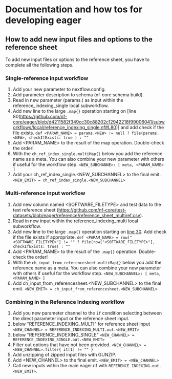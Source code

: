 # Documentation and how tos for developing eager

## How to add new input files and options to the reference sheet

To add new input files or options to the reference sheet, you have to complete all the following steps.

### Single-reference input workflow

1. Add your new parameter to nextflow.config.
2. Add parameter description to schema (nf-core schema build).
3. Read in new parameter (params.<NEW>) as input within the reference_indexing_single local subworkflow.
  1. Add new line to the large `.map{}` operation starting on [line 80(https://github.com/nf-core/eager/blob/d4211582f349cc30c88202c12942218f99006041/subworkflows/local/reference_indexing_single.nf#L80)] and add check if the file exists.
  `def <PARAM_NAME> = params.<NEW> != null ? file(params.<NEW>, checkIfExists: true ) : ""`
  2. Add <PARAM_NAME> to the result of the map operation. Double-check the order!
  3. With the `ch_ref_index_single.multiMap{}` below you add the reference name as a meta. You can also combine your new parameter with others if useful for the workflow step.
  `<NEW_SUBCHANNE>: [ meta, <PARAM_NAME> ]`
  4. Add your ch_ref_index_single.<NEW_SUBCHANNEL> to the final emit.
  `<NEW_EMIT> = ch_ref_index_single.<NEW_SUBCHANNEL>`

### Multi-reference input workflow

1. Add new column named <SOFTWARE_FILETYPE> and test data to the test reference sheet (https://github.com/nf-core/test-datasets/blob/eager/reference/reference_sheet_multiref.csv).
2. Read in new input within the reference_indexing_multi local subworkflow.
  1. Add new line to the large `.map{}` operation starting on [line 30](https://github.com/nf-core/eager/blob/d4211582f349cc30c88202c12942218f99006041/subworkflows/local/reference_indexing_multi.nf#L30). Add check if the file exists if appropriate.
  `def <PARAM_NAME> = row["<SOFTWARE_FILETYPE>"] != "" ? file(row["<SOFTWARE_FILETYPE>"], checkIfExists: true) : ""`
  2. Add <PARAM_NAME> to the result of the `.map{}` operation. Double-check the order!
  3. With the `ch_input_from_referencesheet.multiMap{}` below you add the reference name as a meta. You can also combine your new parameter with others if useful for the workflow step.
  `<NEW_SUBCHANNEL>: [ meta, <PARAM_NAME> ]`
  4. Add ch_input_from_referencesheet.<NEW_SUBCHANNEL> to the final emit.
  `<NEW_EMIT> = ch_input_from_referencesheet.<NEW_SUBCHANNEL>`

### Combining in the Reference Indexing workflow

1. Add you new parameter channel to the `if` condition selecting between the direct parameter input or the reference sheet input.
  1. below "REFERENCE_INDEXING_MULTI" for reference sheet input
  `<NEW_CHANNEL> = REFERENCE_INDEXING_MULTI.out.<NEW_EMIT>`
  2. below "REFERENCE_INDEXING_SINGLE"
  `<NEW_CHANNEL> = REFERENCE_INDEXING_SINGLE.out.<NEW_EMIT>`
  3. Filter out options that have not been provided.
  `<NEW_CHANNEL> = <NEW_CHANNEL>.filter{ it[1] != "" }`
  4. Add unzipping of zipped input files with GUNZIP.
  5. Add <NEW_CHANNEL> to the final emit.
  `<NEW_EMIT> = <NEW_CHANNEL>`
  6. Call new inputs within the main eager.nf with `REFERENCE_INDEXING.out.<NEW_EMIT>`.
